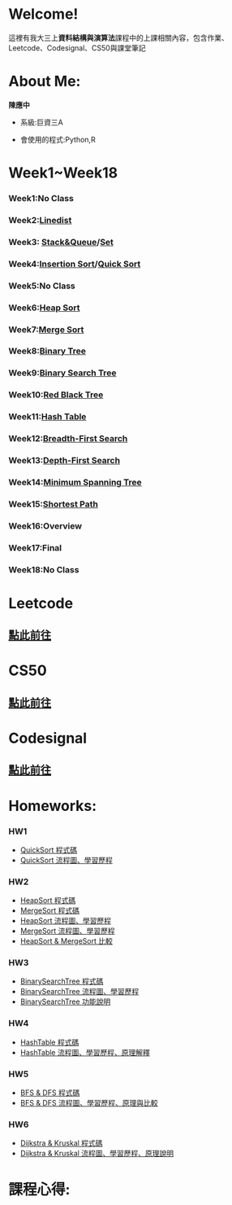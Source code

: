 # Welcome!

這裡有我大三上**資料結構與演算法**課程中的上課相關內容，包含作業、Leetcode、Codesignal、CS50與課堂筆記

# About Me:

**陳應中**

* 系級:巨資三A

* 會使用的程式:Python,R

# Week1~Week18

### Week1:No Class

### Week2:[Linedist](https://github.com/jason-28/06170136/blob/master/Note/Linkedlist.md)

### Week3: [Stack&Queue](https://github.com/jason-28/06170136/blob/master/Note/Stack%26Queue.md)/[Set](https://github.com/jason-28/06170136/blob/master/Note/Set.md)

### Week4:[Insertion Sort](https://github.com/jason-28/06170136/blob/master/Note/Insertion%20Sort.md)/[Quick Sort](https://github.com/jason-28/06170136/blob/master/Note/Quick%20Sort.md)

### Week5:No Class

### Week6:[Heap Sort](https://github.com/jason-28/06170136/blob/master/Note/Heap%20Sort.md)

### Week7:[Merge Sort](https://github.com/jason-28/06170136/blob/master/Note/Merge%20Sort.md)

### Week8:[Binary Tree](https://github.com/jason-28/06170136/blob/master/Note/Binary%20Tree.md)

### Week9:[Binary Search Tree](https://github.com/jason-28/06170136/blob/master/Note/Binary%20Search%20Tree.md)

### Week10:[Red Black Tree](https://github.com/jason-28/06170136/blob/master/Note/Red%20Black%20Tree.md)

### Week11:[Hash Table](https://github.com/jason-28/06170136/blob/master/Note/Hash%20Table.md)

### Week12:[Breadth-First Search](https://github.com/jason-28/06170136/blob/master/Note/Breadth%20First%20Search.md)

### Week13:[Depth-First Search](https://github.com/jason-28/06170136/blob/master/Note/Depth%20First%20Search.md)

### Week14:[Minimum Spanning Tree](https://github.com/jason-28/06170136/blob/master/Note/Minimum%20Spanning%20Tree.md)

### Week15:[Shortest Path](https://github.com/jason-28/06170136/blob/master/Note/Shortest%20Path.md)

### Week16:Overview

### Week17:Final

### Week18:No Class

# Leetcode
## [點此前往](https://github.com/jason-28/06170136/tree/master/Leetcode)

# CS50
## [點此前往](https://github.com/jason-28/06170136/tree/master/CS50)

# Codesignal
## [點此前往](https://github.com/jason-28/06170136/tree/master/Codesignal)

# Homeworks:

### HW1
* [QuickSort 程式碼](https://github.com/jason-28/06170136/blob/master/HW1/QuickSort.ipynb)
* [QuickSort 流程圖、學習歷程](https://github.com/jason-28/06170136/blob/master/HW1/QuickSort%E6%B5%81%E7%A8%8B%E5%9C%96.png)
### HW2
* [HeapSort 程式碼](https://github.com/jason-28/06170136/blob/master/HW2/heap_sort_06170136.py)
* [MergeSort 程式碼](https://github.com/jason-28/06170136/blob/master/HW2/merge_sort_06170136.py)
* [HeapSort 流程圖、學習歷程](https://github.com/jason-28/06170136/blob/master/HW2/heapsort%E5%AD%B8%E7%BF%92%E6%AD%B7%E7%A8%8B%26%E6%B5%81%E7%A8%8B%E5%9C%96.md)
* [MergeSort 流程圖、學習歷程](https://github.com/jason-28/06170136/blob/master/HW2/mergesort%E5%AD%B8%E7%BF%92%E6%AD%B7%E7%A8%8B%26%E6%B5%81%E7%A8%8B%E5%9C%96.md)
* [HeapSort & MergeSort 比較](https://github.com/jason-28/06170136/blob/master/HW2/%E5%85%A9%E8%80%85%E6%AF%94%E8%BC%83.md)
### HW3
* [BinarySearchTree 程式碼](https://github.com/jason-28/06170136/blob/master/HW3/binary_search_tree_06170136.py)
* [BinarySearchTree 流程圖、學習歷程](https://github.com/jason-28/06170136/blob/master/HW3/%E6%B5%81%E7%A8%8B%E5%9C%96%E3%80%81%E5%AD%B8%E7%BF%92%E6%AD%B7%E7%A8%8B%E3%80%81BST%E5%8E%9F%E7%90%86.md)
* [BinarySearchTree 功能說明](https://github.com/jason-28/06170136/blob/master/HW3/%E6%96%B0%E5%A2%9E%E3%80%81%E5%88%AA%E9%99%A4%E3%80%81%E6%9F%A5%E8%A9%A2%E3%80%81%E4%BF%AE%E6%94%B9%E5%8A%9F%E8%83%BD%E8%AA%AA%E6%98%8E.md)
### HW4
* [HashTable 程式碼](https://github.com/jason-28/06170136/blob/master/HW4/hash_table_06170136.py)
* [HashTable 流程圖、學習歷程、原理解釋](https://github.com/jason-28/06170136/blob/master/HW4/%E6%B5%81%E7%A8%8B%E5%9C%96%E3%80%81%E5%AD%B8%E7%BF%92%E6%AD%B7%E7%A8%8B%E3%80%81Hash%20Table%E5%8F%8AHash%20function%E5%8E%9F%E7%90%86.md)
### HW5
* [BFS & DFS 程式碼](https://github.com/jason-28/06170136/blob/master/HW5/BFS_06170136.py)
* [BFS & DFS 流程圖、學習歷程、原理與比較](https://github.com/jason-28/06170136/blob/master/HW5/BFS%E8%88%87DFS%E6%B5%81%E7%A8%8B%E5%9C%96%E3%80%81%E5%AD%B8%E7%BF%92%E6%AD%B7%E7%A8%8B%E3%80%81BFS%E8%88%87DFS%E5%8E%9F%E7%90%86%E3%80%81%E6%AF%94%E8%BC%83.md)
### HW6
* [Dijkstra & Kruskal 程式碼](https://github.com/jason-28/06170136/blob/master/HW6/Dijkstra_06170136.py)
* [Dijkstra & Kruskal 流程圖、學習歷程、原理說明](https://github.com/jason-28/06170136/blob/master/HW6/Dijkstra%E5%AD%B8%E7%BF%92%E6%AD%B7%E7%A8%8B%E3%80%81%E6%B5%81%E7%A8%8B%E5%9C%96.md)
# 課程心得:
